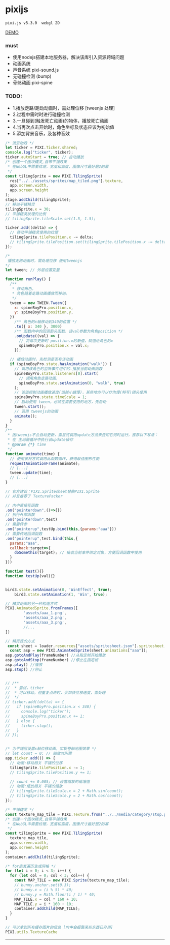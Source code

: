 # pixijs
`pixi.js v5.3.0  webgl 2D`

[DEMO](#https://lokavit.github.io/notes/pixijs/pixijs.html)

<!-- <a href="https://lokavit.github.io/notes/pixijs/pixijs.html">Pixijs demo</a> -->

### must
- 使用nodejs搭建本地服务器，解决该库引入资源跨域问题
- 动画系统
- 声音系统 pixi-sound.js
- 无碰撞检测 (bump)
- 骨骼动画:pixi-spine

<!--
渲染:pixijs
切图:需使用第三方工具，texturepacker(精灵表打包和压缩的工具)。pixi内(Sprite sheet)
动画:pixi自带动画系统，以png数组形式,逐帧播放
骨骼:spine。pixi支持使用,所需文件(png,json,atlas)需在spine中制作(非免费)

// 改变精灵色调,赋值一个十六进制颜色值。默认白色（0xFFFFFF）没有色调
sprite.tint = 0xFFFF660;

-->

 <!-- 故事线，场景搭建
1.地表层:地面(平铺/动效快)
2.景物层:建筑及树木等静态物
3.天空层:天空盒(平铺/动效慢)
4.流云层:需有流云动效,PIXI.TilingSprite+ticker.add()
 
  -->

### TODO:

- 1.播放走路/跑动动画时，需处理位移 [tweenjs 处理]
- 2.过程中需时时进行碰撞检测
- 3.一旦碰到(触发死亡动画)的物体，播放死亡动画
- 4.当再次点击开始时，角色坐标及状态应该为初始值
- 5.添加背景音乐，及各种音效

```js
/* 流云动效 */
let ticker = PIXI.Ticker.shared;
console.log("ticker", ticker);
ticker.autoStart = true; // 自动播放
/* 创建一个图块精灵,自带平铺效果
 * 在WebGL中需要纹理，宽度和高度，图像尺寸最好是2的幂
 */
const tilingSprite = new PIXI.TilingSprite(
  res["../../assets/sprites/map_tiled.png"].texture,
  app.screen.width,
  app.screen.height
);
stage.addChild(tilingSprite);
// 移动平铺精灵
tilingSprite.x = 30;
// 平铺精灵纹理的比例
// tilingSprite.tileScale.set(1.5, 1.5);

ticker.add((delta) => {
  // 移动平铺精灵使用的纹理
  tilingSprite.tilePosition.x -= delta;
  // tilingSprite.tilePosition.set(tilingSprite.tilePosition.x -= delta,tilingSprite.tilePosition.y)
});
```

```js
/*
 播放走路动画时，需处理位移 使用tweenjs
*/
let tween; // 外层设置变量

function runPlay() {
  /**
   * 移动角色。
   * 角色随着走路动画播放而移动。
   */
  tween = new TWEEN.Tween({
    x: spineBoyPro.position.x,
    y: spineBoyPro.position.y,
  })
    /** 角色的x轴移动到340的位置 */
    .to({ x: 340 }, 3000)
    /** 函数内中的回调箭头函数，该val参数为角色position */
    .onUpdate((val) => {
      // 将每次更新时 position.x的新值，赋值给角色的x
      spineBoyPro.position.x = val.x;
    });

  // 播放动画时，先检测是否有该动画
  if (spineBoyPro.state.hasAnimation("walk")) {
    // 调用该角色的监听事件组中的.播放当前动画函数
    spineBoyPro.state.listeners[0].start(
      // 调用角色走路动画，
      spineBoyPro.state.setAnimation(0, "walk", true)
    );
    // 该值控制动画播放速度(值越小越慢)，某些地方可以作为慢(特写)镜头使用
    spineBoyPro.state.timeScale = 1;
    // 启动使用 tween，必须在需要使用的地方，先启动
    tween.start();
    // 调用 tweenjs的动画
    animate();
  }
}
/**
 * 因tweenjs不会自动更新，需显式调用update方法来告知它何时运行，推荐以下写法：
 * 在 主动画循环中执行该update操作
 * @param {*} time
 */
function animate(time) {
  // 使用该种方式调用此函数循环，获得最佳图形性能
  requestAnimationFrame(animate);
  // [...]
  tween.update(time);
  // [...]
}
```

```js
// 官方建议：PIXI.Spritesheet替换PIXI.Sprite
// 并且推荐了 TexturePacker

// 内中直接写函数
.on("pointerdown",()=>{})
// 执行外部函数
.on("pointerdown",test)
// 需要传参
.on("pointerup",testUp.bind(this,{params:"aaa"}))
// 需要传递回调函数
.on("pointerup",test.bind(this,{
  params:"aaa",
  callback:target=>{
    doSomethis(target); // 接收当前事件绑定对象，方便回调函数中使用
  }
}))

function test(){}
function testUp(val){}


bird3.state.setAnimation(0, 'WinEffect', true);
    bird3.state.setAnimation(1, 'Win', true);

// 精灵动画的另一种构造方式
PIXI.AnimatedSprite.fromFrames([
        'assets/aaa_1.png',
        'assets/aaa_2.png',
        'assets/aaa_3.png',
        //...
])

// 精灵表的方式
 const sheet = loader.resources["assets/spritesheet.json"].spritesheet;
  const asp = new PIXI.AnimatedSprite(sheet.animations["aaa"]);
asp.gotoAndPlay(frameNumber) //从指定帧开始播放
asp.gotoAndStop(frameNumber) //停止在指定帧
asp.play() //播放
asp.stop() //停止


// /**
//  * 尝试，ticker
//  * 可以移动，但重复点击时，会加快位移速度，需处理
//  */
// ticker.add((delta) => {
//   if (spineBoyPro.position.x < 340) {
//     console.log("ticker");
//     spineBoyPro.position.x += 1;
//   } else {
//     ticker.stop();
//   }
// });


/* 为平铺层设置x轴位移动画，实现卷轴地图效果 */
// let count = 0; // 缩放时所需
app.ticker.add(() => {
  // 动画:移动相关 平铺的位移
  tilingSprite.tilePosition.x -= 1;
  // tilingSprite.tilePosition.y += 1;

  // count += 0.005; // 设置缩放的缓增值
  // 动画:缩放相关 平铺的缩放
  // tilingSprite.tileScale.x = 2 + Math.sin(count);
  // tilingSprite.tileScale.y = 2 + Math.cos(count);
});

/* 平铺精灵 */
const texture_map_tile = PIXI.Texture.from("../../media/category/stop.png");
/* 创建一个图块精灵,自带平铺效果
 * 在WebGL中需要纹理，宽度和高度，图像尺寸最好是2的幂
 */
const tilingSprite = new PIXI.TilingSprite(
  texture_map_tile,
  app.screen.width,
  app.screen.height
);
container.addChild(tilingSprite);

/* for嵌套遍历生成网格 */
for (let i = 0; i < 3; i++) {
  for (let col = 0; col < 3; col++) {
    const MAP_TILE = new PIXI.Sprite(texture_map_tile);
    // bunny.anchor.set(0.3);
    // bunny.x = (i % 5) * 40;
    // bunny.y = Math.floor(i / 1) * 40;
    MAP_TILE.x = col * 160 + 10;
    MAP_TILE.y = i * 160 + 10;
    container.addChild(MAP_TILE);
  }
}

// 可以拿到所有缓存图片的信息 [内中会报警某些东西已弃用]
PIXI.utils.TextureCache

```
---